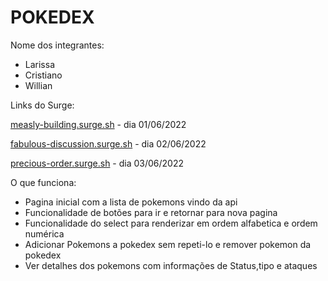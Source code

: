 # POKEDEX

Nome dos integrantes: 
- Larissa
- Cristiano
- Willian

Links do Surge: 


[measly-building.surge.sh](http://measly-building.surge.sh) - dia 01/06/2022


[fabulous-discussion.surge.sh](http://fabulous-discussion.surge.sh) - dia 02/06/2022


[precious-order.surge.sh](http://precious-order.surge.sh) - dia 03/06/2022



O que funciona:

- Pagina inicial com a lista de pokemons vindo da api
- Funcionalidade de botões para ir e retornar para nova pagina
- Funcionalidade do select para renderizar em ordem alfabetica e ordem numérica
- Adicionar Pokemons a pokedex sem repeti-lo e remover pokemon da pokedex 
- Ver detalhes dos pokemons com informações de Status,tipo e ataques
